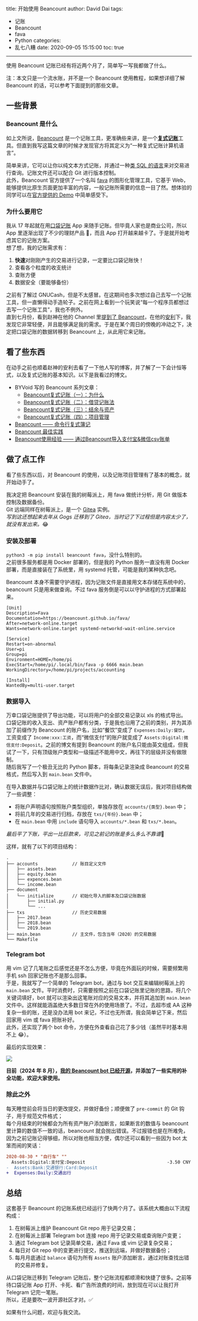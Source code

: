 title: 开始使用 Beancount
author: David Dai
tags:
  - 记账
  - Beancount
  - fava
  - Python
categories:
  - 乱七八糟
date: 2020-09-05 15:15:00
toc: true
---
使用 Beancount 记账已经有将近两个月了，简单写一写我都做了什么。

<!--more-->
注：本文只是一个流水账，并不是一个 Beancount 使用教程，如果想详细了解 Beancount 的话，可以参考下面提到的那些文章。

## 一些背景
### Beancount 是什么
如上文所说，[Beancount](https://beancount.github.io/) 是一个记账工具，更准确些来讲，是一个[**复式记账**](https://zh.wikipedia.org/zh-cn/%E5%A4%8D%E5%BC%8F%E7%B0%BF%E8%AE%B0)工具。但直到我写这篇文章的时候才发现官方将其定义为“一种复式记账计算机语言”。

简单来讲，它可以让你以纯文本方式记账，并通过一种[类 SQL 的语言](https://beancount.github.io/docs/beancount_query_language.html)来对交易进行查询。记账文件还可以配合 Git 进行版本控制。  
此外，Beancount 官方提供了一个名叫 [fava](https://beancount.github.io/fava/) 的图形化管理工具，它基于 Web，能够提供比原生页面更加丰富的内容，一般记账所需要的信息一目了然。想体验的同学可以在[官方提供的 Demo](https://fava.pythonanywhere.com/example-beancount-file/income_statement/) 中简单感受下。

### 为什么要用它
我从 17 年起就在用[口袋记账](https://www.qeeniao.com/) App 来随手记账。但毕竟人家也是商业公司，所以 App 里逐渐出现了不少的理财产品 :new_moon_with_face:，而且 App 打开越来越卡了。于是就开始考虑其它的记账方案。  
想了想，我的记账需求有：
1. **快速**对刚刚产生的交易进行记录，一定要比口袋记账快！
2. 查看各个粒度的收支统计
3. 查账方便
4. 数据安全（要能够备份）

之前有了解过 GNUCash，但是不太感冒。在这期间也多次想过自己去写一个记账工具，但一直懒得动手造轮子。之前在网上看到一个玩笑说“每一个程序员都想过去写一个记账工具”，我也不例外。  
直到七月份，看到赵神在他的 Channel 里[提到了 Beancount](https://t.me/TripleZsChannel/1370)，在他的[安利](https://pastebin.pl/view/raw/3d2d4756)下，我发现它非常轻便，并且能够满足我的需求。于是在某个周日的傍晚的冲动之下，决定把口袋记账的数据转移到 Beancount 上，从此用它来记账。

## 看了些东西
在动手之前也顺着赵神的安利去看了一下他人写的博客，并了解了一下会计恒等式，以及复式记账的基本知识。以下是我看过的博文。

* BYVoid 写的 Beancount 系列文章：
  * [Beancount复式记账（一）：为什么](https://byvoid.com/zhs/blog/beancount-bookkeeping-1/)
  * [Beancount复式记账（二）：借贷记账法](https://byvoid.com/zhs/blog/beancount-bookkeeping-2/)
  * [Beancount复式记账（三）：结余与资产](https://byvoid.com/zhs/blog/beancount-bookkeeping-3/)
  * [Beancount复式记账（四）：项目管理](https://byvoid.com/zhs/blog/beancount-bookkeeping-4/)
* [Beancount —— 命令行复式簿记](https://wzyboy.im/post/1063.html)
* [Beancount 最佳实践](https://xwartz.xyz/blog/beancount-best-practice/)
* [Beancount使用经验 —— 通过Beancount导入支付宝&微信csv账单](http://lidongchao.com/2018/07/20/has_header_in_csv_Sniffer/)

## 做了点工作
看了些东西以后，对 Beancount 的使用，以及记账项目管理有了基本的概念，就开始动手了。

我决定把 Beancount 安装在我的树莓派上，用 fava 做统计分析，用 Git 做版本控制及数据备份。  
Git 远端同样在树莓派上，是一个 [Gitea](https://gitea.io/zh-cn/) 实例。  
*写到这还想起来去年从 Gogs 迁移到了 Gitea，当时记了下过程但是内容太少了，就没有发出来。*:joy:

### 安装及部署
`python3 -m pip install beancount fava`，没什么特别的。  
之前很多服务都是用 Docker 部署的，但是我的 Python 服务一直没有用 Docker 部署，而是直接装在了系统里，用 systemd 托管，可能是我的某种执念吧。

Beancount 本身不需要守护进程，因为记账文件是直接用文本存储在系统中的，beancount 只是用来做查询。不过 fava 服务倒是可以以守护进程的方式部署起来。

```systemd
[Unit]
Description=Fava
Documentation=https://beancount.github.io/fava/
After=network-online.target
Wants=network-online.target systemd-networkd-wait-online.service

[Service]
Restart=on-abnormal
User=pi
Group=pi
Environment=HOME=/home/pi
ExecStart=/home/pi/.local/bin/fava -p 6666 main.bean
WorkingDirectory=/home/pi/projects/accounting

[Install]
WantedBy=multi-user.target
```

### 数据导入
万幸口袋记账提供了导出功能，可以将用户的全部交易记录以 xls 的格式导出。  
口袋记账的收入支出、资产账户都有分类，于是我也沿用了之前的类别，并为其添加了前缀作为 Beancount 的账户名，比如“餐饮”变成了 `Expenses:Daily:餐饮`，工资变成了 `Income:xxx:工资`，而“微信支付”的账户就变成了 `Assets:Digital:微信支付:Deposit`。之前的博文有提到 Beancount 的账户名只能由英文组成，但我试了一下，只有顶级账户类型和一级描述不能用中文，再往下的层级并没有做限制。   
随后我写了一个极丑无比的 Python 脚本，将每条记录渲染成 Beancount 的交易格式，然后写入到 `main.bean` 文件中。

在导入数据并与口袋记账上的统计数据作比对，确认数据无误后，我对项目结构做了一些调整：
* 将账户声明语句按照账户类型组织，单独存放在 `accounts/{类型}.bean` 中；
* 将前几年的交易进行归档，存放在 `txs/{年份}.bean` 中；
* 在 `main.bean` 中用 `include` 语句导入 `accounts/*.bean` 和 `txs/*.bean`。

*最后平了下账，平出一比巨款来，可见之前记的账是多么多么不靠谱*:new_moon_with_face:

这样，就有了以下的项目结构：

```
.
├── accounts             // 账目定义文件
│   ├── assets.bean
│   ├── equity.bean
│   ├── expences.bean
│   └── income.bean
├── document
│   └── initialize       // 初始化导入的脚本及口袋记账数据
│       ├── initial.py
│       └── ...
├── txs                  // 历史交易数据
│   ├── 2017.bean
│   ├── 2018.bean
│   └── 2019.bean
├── main.bean            // 主文件，包含当年（2020）的交易数据
└── Makefile
```

### Telegram bot
用 vim 记了几笔账之后感觉还是不怎么方便，毕竟在外面玩的时候，需要频繁用手机 ssh 回家记账也不是那么回事。  
于是，我就写了一个简单的 Telegram bot，通过与 bot 交互来编辑树莓派上的 `main.bean` 文件。平时消费时，只需要按照之前在口袋记账里记账的思路，将几个关键词填好，bot 就可以渲染出这笔账对应的交易文本，并将其追加到 `main.bean` 文件中。这样就能涵盖绝大多数日常在外的使用场景了。不过，去超市或 AA 这种复杂一些的账，还是没办法用 bot 来记，不过也无所谓，我会简单记下来，然后回家用 vim 或 fava 把账补好。  
此外，还实现了两个 bot 命令，方便在外查看自己花了多少钱（虽然平时基本用不上 :joy:）。

最后的实现效果：

<img style="max-height: 60vh;" src="/pics/beancount-bot.jpg" />

**目前（2024 年 8 月），[我的 Beancount bot 已经开源](https://github.com/StdioA/beancount-bot)，并添加了一些实用的补全功能，欢迎大家使用。**

### 除此之外
每天睡觉前会将当日的更改提交，并做好备份；顺便做了 `pre-commit` 的 Git 钩子，用于规范文件格式；  
每个月结束的时候都会为所有资产账户添加断言，如果断言的数值与 beancount 里计算的数值不一致的话，beancount 就会抛出错误。不过报错也是在所难免，因为之前记账记得够细，所以对账也相当方便，偶尔还可以看到一些因为 bot 太笨而闹的笑话：

```diff
2020-08-30 * "自行车" ""
  Assets:Digital:支付宝:Deposit                               -3.50 CNY
-  Assets:Bank:交通银行:Card:Deposit
+  Expenses:Daily:交通出行
```

## 总结
这套基于 Beancount 的记账系统已经运行了快两个月了。该系统大概由以下流程构成：
1. 在树莓派上维护 Beancount Git repo 用于记录交易；
2. 在树莓派上部署 Telegram bot 连接 repo 用于记录交易或查询账户变更；
3. 通过 Telegram bot 记录简单交易，通过 Fava 或 vim 记录复杂交易；
4. 每日对 Git repo 中的变更进行提交，推送到远端，并做好数据备份；
5. 每月月底通过 `balance` 语句为所有 `Assets` 账户添加断言，通过对账查找出错的交易并修复。

从口袋记账迁移到 Telegram 记账后，整个记账流程都顺滑和快捷了很多。之前等待口袋记账 App 打开、卡死、看广告所浪费的时间，放到现在可以让我打开 Telegram 记完一笔账。  
所以，还是要吹一波开源社区才对。:white_check_mark:

如果有什么问题，欢迎与我交流。
